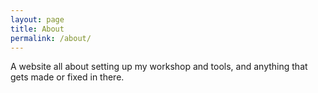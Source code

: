 ```yaml
---
layout: page
title: About
permalink: /about/
---
```


A website all about setting up my workshop and tools, and anything that gets made or fixed in there.

